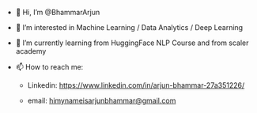 - 👋 Hi, I’m @BhammarArjun
- 👀 I’m interested in Machine Learning / Data Analytics / Deep Learning  
- 🌱 I’m currently learning from HuggingFace NLP Course and from scaler academy 
- 📫 How to reach me:

  - Linkedin: https://www.linkedin.com/in/arjun-bhammar-27a351226/

  - email: himynameisarjunbhammar@gmail.com


<!---
BhammarArjun/BhammarArjun is a ✨ special ✨ repository because its `README.md` (this file) appears on your GitHub profile.
You can click the Preview link to take a look at your changes.
--->
